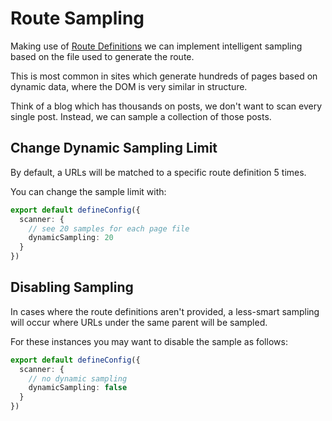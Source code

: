# Route Sampling

Making use of [Route Definitions](/glossary/#route-definition) we can implement intelligent sampling based
on the file used to generate the route.

This is most common in sites which generate hundreds of pages based on dynamic data, where the DOM is very similar in structure.

Think of a blog which has thousands on posts, we don't want to scan every single post. Instead, we can sample a collection of those posts.

## Change Dynamic Sampling Limit

By default, a URLs will be matched to a specific route definition 5 times.

You can change the sample limit with:

```ts
export default defineConfig({
  scanner: {
    // see 20 samples for each page file
    dynamicSampling: 20
  }
})
```


## Disabling Sampling

In cases where the route definitions aren't provided, a less-smart sampling will occur where URLs under the same parent will be
sampled.

For these instances you may want to disable the sample as follows:

```ts
export default defineConfig({
  scanner: {
    // no dynamic sampling
    dynamicSampling: false
  }
})
```



